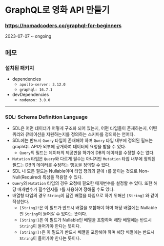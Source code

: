 # GraphQL로 영화 API 만들기
### https://nomadcoders.co/graphql-for-beginners

2023-07-07 ~ ongoing

## 메모
### 설치된 패키지
* dependencies
    + `apollo-server: 3.12.0`
    + `graphql: 16.7.1`
* devDependencies
    + `nodemon: 3.0.0`
---
### SDL: Schema Definition Language
* SDL은 어떤 데이터가 어떻게 구조화 되어 있는지, 어떤 타입들이 존재하는지, 어떤 쿼리와 뮤테이션을 지원하는지를 정의하는 스키마를 정의하는 언어다.
* SDL에는 반드시 `Query` 타입이 존재해야 하며 `Query` 타입 내부에 정의된 필드는 graphQL API가 외부에 공개하여 데이터의 요청을 받을 수 있다.
    + `Query`의 필드는 데이터의 제공만을 하기에 DB의 데이터를 수정할 수는 없다.
* `Mutation` 타입은 `Query`와 다르게 필수는 아니지만 `Mutation` 타입 내부에 정의된 필드는 DB의 데이터를 수정하는 행동을 정의할 수 있다.
* SDL 내 모든 필드는 Nullable이며 타입 정의의 끝에 `!`를 붙이는 것으로 Non-Null(Required) 특성을 적용할 수 있다.
* `Query`와 `Mutation` 타입의 경우 요청에 필요한 매개변수를 설정할 수 있다. 또한 해당 매개변수가 필수인지를 `!`를 사용하여 정해줄 수도 있다.
* 배열형 타입의 경우 `String`이 담긴 배열을 타입으로 하기 위해선 `[String]` 와 같이 작성한다.
    + `[String]!`은 이 필드가 반드시 배열을 포함해야 하며 해당 배열에는 Nullable인 `String`이 들어갈 수 있다는 뜻이다.
    + `[String!]`은 이 필드가 Nullable인 배열을 포함하며 해당 배열에는 반드시 `String`이 들어가야 한다는 뜻이다.
    + `[String!]!`은 이 필드가 반드시 배열을 포함해야 하며 해당 배열에는 반드시 `String`이 들어가야 한다는 뜻이다.